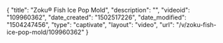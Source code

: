{
    "title": "Zoku&reg; Fish Ice Pop Mold",
    "description": "",
    "videoid": "109960362",
    "date_created": "1502517226",
    "date_modified": "1504247456",
    "type": "captivate",
    "layout": "video",
    "url": "\/v\/zoku-fish-ice-pop-mold\/109960362"
}